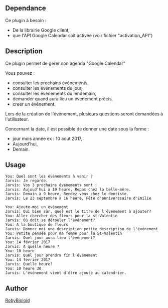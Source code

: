 ## Dependance
Ce plugin à besoin : 
- De la librairie Google client,
- que l'API Google Calendar soit activée (voir fichier "activation_API")

## Description
Ce plugin permet de gérer son agenda "Google Calendar"

Vous pouvez :
- consulter les prochains événements,
- consulter les événements du jour,
- consulter les événements du lendemain,
- demander quand aura lieu un événement précis,
- creer un événement.

Lors de la création de l'événement, plusieurs questions seront demandées à l'utilisateur.

Concernant la date, il est possible de donner une date sous la forme :
- jour mois année ex : 10 aout 2017,
- Aujourd'hui,
- Demain.

## Usage
```
You: Quel sont les événements à venir ?
Jarvis: Je regarde.
Jarvis: Vos 3 prochains événements sont :
Jarvis: Aujoud'hui à 19 heure, Repas chez la belle-mère.
Jarvis: Demain à 9 heure, Rendez vous chez le dentiste.
Jarvis: Le 23 septembre à 16 heure, Fête d'anniverssaire d'Emilie

You: Ajoute-moi un événement
Jarvis: Oui bien sûr, quel est le titre de l'événement à ajouter?
You: Aller chercher des fleurs pour la st-Valentin
Jarvis: Où doit se dérouler l'événement?
You: A la boutique de fleurs
Jarvis: Donnez moi une description petite description de l'événement
You: Petite pensée pour ma femme pour la St-Valentin
Jarvis: Quel jour aura lieu l'événement?
You: 14 février 2017
Jarvis: A quelle heure ?
You: 10 heure
Jarvis: Quel jour prendra fin l'événement
You: 14 février 2017
Jarvis: Quelle heure?
You: 10 heure 30
Jarvis: L'événement vient d'être ajouté au calendrier.
```

## Author
[RobyBioloid](https://github.com/RobyBioloid/jarvis-calendar)
